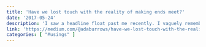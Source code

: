 ```yaml
---
title: 'Have we lost touch with the reality of making ends meet?'
date: '2017-05-24'
description: 'I saw a headline float past me recently. I vaguely remember something similar to "Can a gig economy survive with minimum wage?" It flew past as I flicked my screen in a different direction and all I caught was that question, begging me to answer it. Is a “gig economy” really any different than what we as humans have done in the past? Or is it just a buzz word that we’re tossing around because the employment situation looks grim and there’s technology to help facilitate the process?'
link: 'https://medium.com/@adaburrows/have-we-lost-touch-with-the-reality-of-making-ends-meet-591be09c30ef'
categories: [ "Musings" ]
---
```

